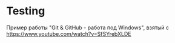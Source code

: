 # Testing
Пример работы "Git &amp; GitHub - работа под Windows", взятый с https://www.youtube.com/watch?v=SfSYrebXLDE
